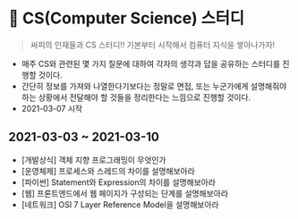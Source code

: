 # 📘 CS(Computer Science) 스터디

> 싸피의 인재들과 CS 스터디!! 기본부터 시작해서 컴퓨터 지식을 쌓아나가자!

+ 매주 CS와 관련된 몇 가지 질문에 대하여 각자의 생각과 답을 공유하는 스터디를 진행할 것이다.
+ 간단히 정보를 가져와 나열한다기보다는 정말로 면접, 또는 누군가에게 설명해줘야 하는 상황에서 전달해야 할 것들을 정리한다는 느낌으로 진행할 것이다.
+ 2021-03-07 시작



## 2021-03-03 ~ 2021-03-10

+ [개발상식] 객체 지향 프로그래밍이 무엇인가
+ [운영체제] 프로세스와 스레드의 차이를 설명해보아라
+ [파이썬] Statement와 Expression의 차이를 설명해보아라
+ [웹] 프론트엔드에서 웹 페이지가 구성되는 단계를 설명해보아라
+ [네트워크] OSI 7 Layer Reference Model을 설명해보아라

